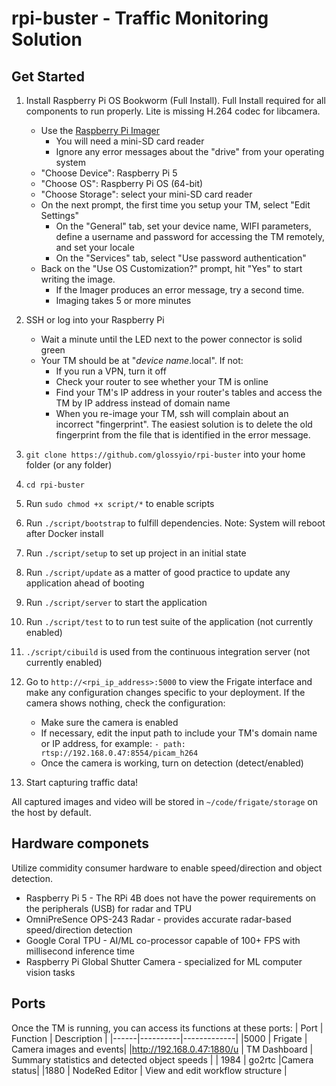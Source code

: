 # rpi-buster - Traffic Monitoring Solution

## Get Started

1. Install Raspberry Pi OS Bookworm (Full Install). Full Install required for all components to run properly. Lite is missing H.264 codec for libcamera.
   - Use the [Raspberry Pi Imager](https://www.raspberrypi.com/software/)
     - You will need a mini-SD card reader
     - Ignore any error messages about the "drive" from your operating system
   - "Choose Device": Raspberry Pi 5
   - "Choose OS": Raspberry Pi OS (64-bit)
   - "Choose Storage": select your mini-SD card reader
   - On the next prompt, the first time you setup your TM, select "Edit Settings"
     - On the "General" tab, set your device name, WIFI parameters, define a username and password for accessing the TM remotely, and set your locale
     - On the "Services" tab, select "Use password authentication"
   - Back on the "Use OS Customization?" prompt, hit "Yes" to start writing the image.
     - If the Imager produces an error message, try a second time.
     - Imaging takes 5 or more minutes
1. SSH or log into your Raspberry Pi
   - Wait a minute until the LED next to the power connector is solid green
   - Your TM should be at "_device name_.local". If not:
     - If you run a VPN, turn it off
     - Check your router to see whether your TM is online
     - Find your TM's IP address in your router's tables and access the TM by IP address instead of domain name
     - When you re-image your TM, ssh will complain about an incorrect "fingerprint". The easiest solution is to delete the old fingerprint from the file that is identified in the error message.
1. `git clone https://github.com/glossyio/rpi-buster` into your home folder (or any folder)
1. `cd rpi-buster`
1. Run `sudo chmod +x script/*` to enable scripts
1. Run `./script/bootstrap` to fulfill dependencies. Note: System will reboot after Docker install
1. Run `./script/setup` to set up project in an initial state
1. Run `./script/update` as a matter of good practice to update any application ahead of booting
1. Run `./script/server` to start the application
1. Run `./script/test` to to run test suite of the application (not currently enabled)
1. `./script/cibuild` is used from the continuous integration server (not currently enabled)
1. Go to `http://<rpi_ip_address>:5000` to view the Frigate interface and make any configuration changes specific to your deployment. If the camera shows nothing, check the configuration:

   - Make sure the camera is enabled
   - If necessary, edit the input path to include your TM's domain name or IP address, for example: `- path: rtsp://192.168.0.47:8554/picam_h264`
   - Once the camera is working, turn on detection (detect/enabled)

1. Start capturing traffic data!

All captured images and video will be stored in `~/code/frigate/storage` on the host by default.

## Hardware componets

Utilize commidity consumer hardware to enable speed/direction and object detection.

- Raspberry Pi 5 - The RPi 4B does not have the power requirements on the peripherals (USB) for radar and TPU
- OmniPreSence OPS-243 Radar - provides accurate radar-based speed/direction detection
- Google Coral TPU - AI/ML co-processor capable of 100+ FPS with millisecond inference time
- Raspberry Pi Global Shutter Camera - specialized for ML computer vision tasks

## Ports

Once the TM is running, you can access its functions at these ports:
| Port | Function | Description |
|------|----------|-------------|
|5000 | Frigate | Camera images and events|
|http://192.168.0.47:1880/u | TM Dashboard | Summary statistics and detected object speeds |
| 1984 | go2rtc |Camera status|
|1880 | NodeRed Editor | View and edit workflow structure |
